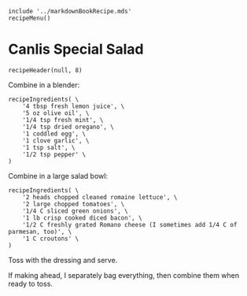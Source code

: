 ~~~ markdown-script
include '../markdownBookRecipe.mds'
recipeMenu()
~~~

# Canlis Special Salad

~~~ markdown-script
recipeHeader(null, 8)
~~~

Combine in a blender:

~~~ markdown-script
recipeIngredients( \
    '4 tbsp fresh lemon juice', \
    '5 oz olive oil', \
    '1/4 tsp fresh mint', \
    '1/4 tsp dried oregano', \
    '1 coddled egg', \
    '1 clove garlic', \
    '1 tsp salt', \
    '1/2 tsp pepper' \
)
~~~

Combine in a large salad bowl:

~~~ markdown-script
recipeIngredients( \
    '2 heads chopped cleaned romaine lettuce', \
    '2 large chopped tomatoes', \
    '1/4 C sliced green onions', \
    '1 lb crisp cooked diced bacon', \
    '1/2 C freshly grated Romano cheese (I sometimes add 1/4 C of parmesan, too)', \
    '1 C croutons' \
)
~~~

Toss with the dressing and serve.

If making ahead, I separately bag everything, then combine them when ready to toss.
